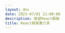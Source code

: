 ```yaml
---
layout: doc
date: 2023-07/01 21:00:00
description: 學習React框架
title: React框架第六天
---
```





<GitTalk/>
